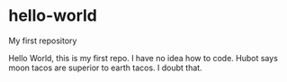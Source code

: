 # hello-world
My first repository

Hello World,
this is my first repo. I have no idea how to code.
Hubot says moon tacos are superior to earth tacos. I doubt that.
